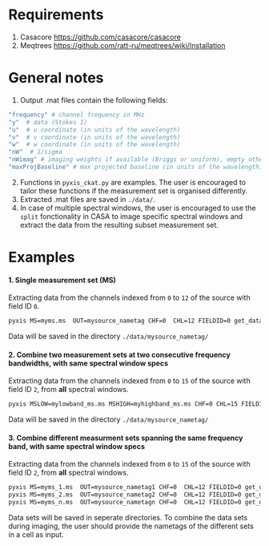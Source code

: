 # Requirements
1. Casacore https://github.com/casacore/casacore
2. Meqtrees https://github.com/ratt-ru/meqtrees/wiki/Installation

# General notes
1. Output .mat files contain the following fields:
 ```bash
"frequency" # channel frequency in MHz                      
"y"  # data (Stokes I)
"u"  # u coordinate (in units of the wavelength)
"v"  # v coordinate (in units of the wavelength)
"w"  # w coordinate (in units of the wavelength)                       
"nW"  # 1/sigma
"nWimag" # imaging weights if available (Briggs or uniform), empty otherwise
"maxProjBaseline" # max projected baseline (in units of the wavelength)
 ```
2. Functions in `pyxis_ckat.py` are examples. The user is encouraged to tailor these functions if the measurement set is organised differently.
3. Extracted .mat files are saved in `./data/`.
5. In case of multiple spectral windows, the user is encouraged to use the  `split` fonctionality in CASA to image specific spectral windows and extract the data from the resulting subset measurement set.
# Examples
#### 1. Single measurement set (MS)

Extracting data from the channels indexed from  `0` to `12` of the source with field ID `0`.
```bash
pyxis MS=myms.ms  OUT=mysource_nametag CHF=0  CHL=12 FIELDID=0 get_data_ms
```
Data will be saved in the directory `./data/mysource_nametag/`
#### 2. Combine two measurement sets at two consecutive frequency bandwidths, with same spectral window specs
Extracting data from the channels indexed from  `0` to `15` of the source with field ID `2`, from **all** spectral windows.
 ```bash
pyxis MSLOW=mylowband_ms.ms MSHIGH=myhighband_ms.ms CHF=0 CHL=15 FIELDID=2 OUT=mysource_nametag getdata_ms_concat_bandwidth
 ```
 Data will be saved in the directory `./data/mysource_nametag/`
#### 3. Combine different measurment sets spanning the same frequency band, with same spectral window specs
Extracting data from the channels indexed from  `0` to `15` of the source with field ID `2`, from **all** spectral windows.

 ```bash
pyxis MS=myms_1.ms  OUT=mysource_nametag1 CHF=0  CHL=12 FIELDID=0 get_data_ms
pyxis MS=myms_2.ms  OUT=mysource_nametag2 CHF=0  CHL=12 FIELDID=0 get_data_ms
pyxis MS=myms_n.ms  OUT=mysource_nametagn CHF=0  CHL=12 FIELDID=0 get_data_ms
 ```
 Data sets will be saved in seperate directories. To combine the data sets during imaging, the user should provide the nametags of the different sets in a cell as input.
